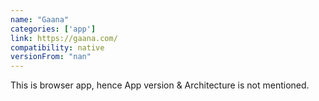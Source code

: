 ```yaml
---
name: "Gaana"
categories: ['app']
link: https://gaana.com/
compatibility: native
versionFrom: "nan"
---
```


This is browser app, hence App version & Architecture is not mentioned.